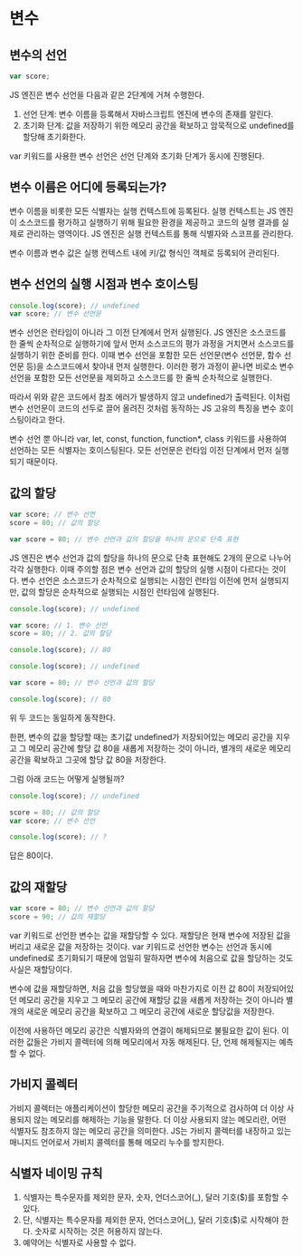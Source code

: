 # 변수

## 변수의 선언

```javascript
var score;
```

JS 엔진은 변수 선언을 다음과 같은 2단계에 거쳐 수행한다.

1. 선언 단계: 변수 이름을 등록해서 자바스크립트 엔진에 변수의 존재를 알린다.
2. 초기화 단계: 값을 저장하기 위한 메모리 공간을 확보하고 암묵적으로 undefined를 할당해 초기화한다.

var 키워드를 사용한 변수 선언은 선언 단계와 초기화 단계가 동시에 진행된다.

## 변수 이름은 어디에 등록되는가?

변수 이름을 비롯한 모든 식별자는 실행 컨텍스트에 등록된다.
실행 컨텍스트는 JS 엔진이 소스코드를 평가하고 실행하기 위해 필요한 환경을 제공하고 코드의 실행 결과를 실제로 관리하는 영역이다.
JS 엔진은 실행 컨텍스트를 통해 식별자와 스코프를 관리한다.

변수 이름과 변수 값은 실행 컨텍스트 내에 키/값 형식인 객체로 등록되어 관리된다.

## 변수 선언의 실행 시점과 변수 호이스팅

```javascript
console.log(score); // undefined
var score; // 변수 선언문
```

변수 선언은 런타임이 아니라 그 이전 단계에서 먼저 실행된다.
JS 엔진은 소스코드를 한 줄씩 순차적으로 실행하기에 앞서 먼저 소스코드의 평가 과정을 거치면서 소스코드를 실행하기 위한 준비를 한다.
이때 변수 선언을 포함한 모든 선언문(변수 선언문, 함수 선언문 등)을 소스코드에서 찾아내 먼저 실행한다.
이러한 평가 과정이 끝나면 비로소 변수 선언을 포함한 모든 선언문을 제외하고 소스코드를 한 줄씩 순차적으로 실행한다.

따라서 위와 같은 코드에서 참조 에러가 발생하지 않고 undefined가 출력된다.
이처럼 변수 선언문이 코드의 선두로 끌어 올려진 것처럼 동작하는 JS 고유의 특징을 변수 호이스팅이라고 한다.

변수 선언 뿐 아니라 var, let, const, function, function\*, class 키워드를 사용하여 선언하는 모든 식별자는 호이스팅된다.
모든 선언문은 런타임 이전 단계에서 먼저 실행되기 때문이다.

## 값의 할당

```javascript
var score; // 변수 선언
score = 80; // 값의 할당
```

```javascript
var score = 80; // 변수 선언과 값의 할당을 하나의 문으로 단축 표현
```

JS 엔진은 변수 선언과 값의 할당을 하나의 문으로 단축 표현해도 2개의 문으로 나누어 각각 실행한다.
이때 주의할 점은 변수 선언과 값의 할당의 실행 시점이 다르다는 것이다.
변수 선언은 소스코드가 순차적으로 실행되는 시점인 런타임 이전에 먼저 실행되지만, 값의 할당은 순차적으로 실행되는 시점인 런타임에 실행된다.

```javascript
console.log(score); // undefined

var score; // 1. 변수 선언
score = 80; // 2. 값의 할당

console.log(score); // 80
```

```javascript
console.log(score); // undefined

var score = 80; // 변수 선언과 값의 할당

console.log(score); // 80
```

위 두 코드는 동일하게 동작한다.

한편, 변수의 값을 할당할 때는 초기값 undefined가 저장되어있는 메모리 공간을 지우고 그 메모리 공간에 할당 값 80을 새롭게 저장하는 것이 아니라,
별개의 새로운 메모리 공간을 확보하고 그곳에 할당 값 80을 저장한다.

그럼 아래 코드는 어떻게 실행될까?

```javascript
console.log(score); // undefined

score = 80; // 값의 할당
var score; // 변수 선언

console.log(score); // ?
```

답은 80이다.

## 값의 재할당

```javascript
var score = 80; // 변수 선언과 값의 할당
score = 90; // 값의 재할당
```

var 키워드로 선언한 변수는 값을 재할당할 수 있다.
재할당은 현재 변수에 저장된 값을 버리고 새로운 값을 저장하는 것이다.
var 키워드로 선언한 변수는 선언과 동시에 undefined로 초기화되기 때문에 엄밀히 말하자면 변수에 처음으로 값을 할당하는 것도 사실은 재할당이다.

변수에 값을 재할당하면, 처음 값을 할당했을 때와 마찬가지로 이전 값 80이 저장되어있던 메모리 공간을 지우고 그 메모리 공간에 재할당 값을 새롭게 저장하는 것이 아니라
별개의 새로운 메모리 공간을 확보하고 그 메모리 공간에 새로운 할당값을 저장한다.

이전에 사용하던 메모리 공간은 식별자와의 연결이 해제되므로 불필요한 값이 된다.
이러한 값들은 가비지 콜렉터에 의해 메모리에서 자동 해제된다. 단, 언제 해제될지는 예측할 수 없다.

## 가비지 콜렉터

가비지 콜렉터는 애플리케이션이 할당한 메모리 공간을 주기적으로 검사하여 더 이상 사용되지 않는 메모리를 해제하는 기능을 말한다.
더 이상 사용되지 않는 메모리란, 어떤 식별자도 참조하지 않는 메모리 공간을 의미한다.
JS는 가비지 콜렉터를 내장하고 있는 매니지드 언어로서 가비지 콜렉터를 통해 메모리 누수를 방지한다.

## 식별자 네이밍 규칙

1. 식별자는 특수문자를 제외한 문자, 숫자, 언더스코어(\_), 달러 기호($)를 포함할 수 있다.
2. 단, 식별자는 특수문자를 제외한 문자, 언더스코어(\_), 달러 기호($)로 시작해야 한다. 숫자로 시작하는 것은 허용하지 않는다.
3. 예약어는 식별자로 사용할 수 없다.
